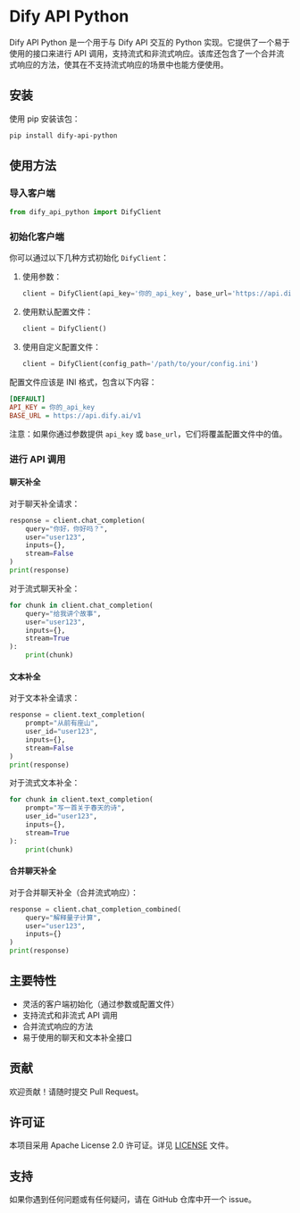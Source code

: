 # Dify API Python

Dify API Python 是一个用于与 Dify API 交互的 Python 实现。它提供了一个易于使用的接口来进行 API 调用，支持流式和非流式响应。该库还包含了一个合并流式响应的方法，使其在不支持流式响应的场景中也能方便使用。

## 安装

使用 pip 安装该包：

```bash
pip install dify-api-python
```

## 使用方法

### 导入客户端

```python
from dify_api_python import DifyClient
```

### 初始化客户端

你可以通过以下几种方式初始化 `DifyClient`：

1. 使用参数：
   ```python
   client = DifyClient(api_key='你的_api_key', base_url='https://api.dify.ai/v1')
   ```

2. 使用默认配置文件：
   ```python
   client = DifyClient()
   ```

3. 使用自定义配置文件：
   ```python
   client = DifyClient(config_path='/path/to/your/config.ini')
   ```

配置文件应该是 INI 格式，包含以下内容：

```ini
[DEFAULT]
API_KEY = 你的_api_key
BASE_URL = https://api.dify.ai/v1
```

注意：如果你通过参数提供 `api_key` 或 `base_url`，它们将覆盖配置文件中的值。

### 进行 API 调用

#### 聊天补全

对于聊天补全请求：

```python
response = client.chat_completion(
    query="你好，你好吗？",
    user="user123",
    inputs={},
    stream=False
)
print(response)
```

对于流式聊天补全：

```python
for chunk in client.chat_completion(
    query="给我讲个故事",
    user="user123",
    inputs={},
    stream=True
):
    print(chunk)
```

#### 文本补全

对于文本补全请求：

```python
response = client.text_completion(
    prompt="从前有座山",
    user_id="user123",
    inputs={},
    stream=False
)
print(response)
```

对于流式文本补全：

```python
for chunk in client.text_completion(
    prompt="写一首关于春天的诗",
    user_id="user123",
    inputs={},
    stream=True
):
    print(chunk)
```

#### 合并聊天补全

对于合并聊天补全（合并流式响应）：

```python
response = client.chat_completion_combined(
    query="解释量子计算",
    user="user123",
    inputs={}
)
print(response)
```

## 主要特性

- 灵活的客户端初始化（通过参数或配置文件）
- 支持流式和非流式 API 调用
- 合并流式响应的方法
- 易于使用的聊天和文本补全接口

## 贡献

欢迎贡献！请随时提交 Pull Request。

## 许可证

本项目采用 Apache License 2.0 许可证。详见 [LICENSE](LICENSE) 文件。

## 支持

如果你遇到任何问题或有任何疑问，请在 GitHub 仓库中开一个 issue。